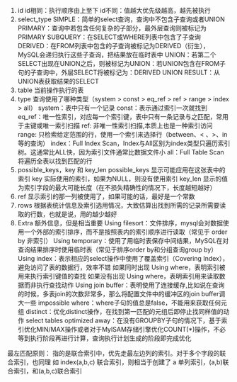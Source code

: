 1. id
    id相同：执行顺序由上至下
    id不同：值越大优先级越高，越先被执行
2. select_type
    SIMPLE：简单的select查询，查询中不包含子查询或者UNION
    PRIMARY：查询中若包含任何复杂的子部分，最外层查询则被标记为PRIMARY
    SUBQUERY：在SELECT或WHERE列表中包含了子查询
    DERIVED：在FROM列表中包含的子查询被标记为DERIVED（衍生），MySQL会递归执行这些子查询，把结果放在临时表中
    UNION：若第二个SELECT出现在UNION之后，则被标记为UNION：若UNION包含在FROM子句的子查询中，外层SELECT将被标记为：DERIVED
    UNION RESULT：从UNION表获取结果的SELECT
3. table
    当前操作执行的表
4. type
    查询使用了哪种类型（system > const > eq_ref > ref > range > index > all）
    system：表中只有一个记录
    const：表示通过索引一次就找到
    eq_ref：唯一性索引，对应每一个索引键，表中只有一条记录与之匹配，常用于主键或唯一索引扫描
    ref: 非唯一性索引扫描,本质上也是一种索引访问 
    range: 只检索给定范围的行，使用一个索引来选择行（between、< 、>、in等的查询）
    index：Full Index Scan，Index与All区别为index类型只遍历索引树。这通常比ALL快，因为索引文件通常比数据文件小
    all：Full Table Scan 将遍历全表以找到匹配的行
5. possible_keys，key 和 key_len
    possible_keys 显示可能应用在这张表中的索引
    key 实际使用的索引，如果为NULL，则没有使用索引
    key_len 显示的值为索引字段的最大可能长度（在不损失精确性的情况下，长度越短越好）
6. ref
    显示索引的那一列被使用了，如果可能的话，最好是一个常数
7. rows
    根据表统计信息及索引选用情况，大致估算出找到所需的记录所需要读取的行数，也就是说，用的越少越好
8. Extra
    额外信息，但是相当重要
    Using filesort：文件排序，mysql会对数据使用一个外部的索引排序，而不是按照表内的索引顺序进行读取（常见于 order by 非索引）
    Using temporary：使用了用临时表保存中间结果，MySQL在对查询结果排序时使用临时表（常见于排序order by和分组查询group by）
    Using index：表示相应的select操作中使用了覆盖索引（Covering Index），避免访问了表的数据行，效率不错
        如果同时出现 Using where，表明索引被用来执行索引键值的查找
        如果没有出现 Using where，表明索引用来读取数据而非执行查找动作
    Using join buffer：表明使用了连接缓存,比如说在查询的时候，多表join的次数非常多，那么将配置文件中的缓冲区的join buffer调大一些
    impossible where：where子句的值总是false，不能用来获取任何元组
    distinct：优化distinct操作，在找到第一匹配的元组后即停止找同样值的动作
    select tables optimized away：在没有GROUPBY子句的情况下，基于索引优化MIN/MAX操作或者对于MyISAM存储引擎优化COUNT(*)操作，不必等到执行阶段再进行计算，查询执行计划生成的阶段即完成优化
    
最左匹配原则：
    指的是联合索引中，优先走最左边列的索引。对于多个字段的联合索引，也同理
    如 index(a,b,c) 联合索引，则相当于创建了 a 单列索引，(a,b)联合索引，和(a,b,c)联合索引
    
        
    